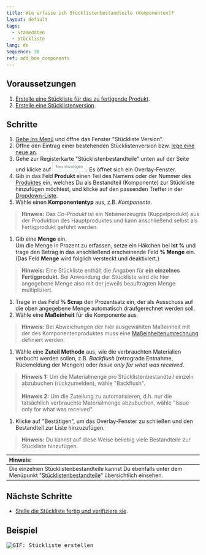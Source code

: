 ```yaml
---
title: Wie erfasse ich Stücklistenbestandteile (Komponenten)?
layout: default
tags:
  - Stammdaten
  - Stückliste
lang: de
sequence: 30
ref: add_bom_components
---
```


## Voraussetzungen
1. [Erstelle eine Stückliste für das zu fertigende Produkt](Stueckliste_erstellen).
1. [Erstelle eine Stücklistenversion](Stuecklistenversion_erstellen).

## Schritte
1. [Gehe ins Menü](Menu) und öffne das Fenster "Stückliste Version".
1. Öffne den Eintrag einer bestehenden Stücklistenversion bzw. [lege eine neue an](Stuecklistenversion_erstellen).
1. Gehe zur Registerkarte "Stücklistenbestandteile" unten auf der Seite und klicke auf !["Neu hinzufügen"](assets/Neu_hinzufuegen_Button.png). Es öffnet sich ein Overlay-Fenster.
1. Gib in das Feld **Produkt** einen Teil des Namens oder der Nummer des [Produktes](NeuesProdukt) ein, welches Du als Bestandteil (Komponente) zur Stückliste hinzufügen möchtest, und klicke auf den passenden Treffer in der <a href="Keyboard_Shortcuts_Liste#dropdown" title="Dynamisches Suchfeld (Autocomplete)">Dropdown-Liste</a>.
1. Wähle einen **Komponententyp** aus, z.B. *Komponente*.
 >**Hinweis:** Das *Co-Produkt* ist ein Nebenerzeugnis (Kuppelprodukt) aus der Produktion des Hauptproduktes und kann anschließend selbst als Fertigprodukt geführt werden.

1. Gib eine **Menge** ein.<br>Um die Menge in Prozent zu erfassen, setze ein Häkchen bei **Ist %** und trage den Betrag in das anschließend erscheinende Feld **% Menge** ein. (Das Feld **Menge** wird folglich versteckt und deaktiviert.)
 >**Hinweis:** Eine Stückliste enthält die Angaben für **ein einzelnes Fertigprodukt**. Bei Anwendung der Stückliste wird die hier angegebene Menge also mit der jeweils beauftragten Menge multipliziert.

1. Trage in das Feld **% Scrap** den Prozentsatz ein, der als Ausschuss auf die oben angegebene Menge automatisch draufgerechnet werden soll.
1. Wähle eine **Maßeinheit** für die Komponente aus.
 >**Hinweis:** Bei Abweichungen der hier ausgewählten Maßeinheit mit der des Komponentenproduktes muss eine [Maßeinheitenumrechnung](Masseinheiten_umrechnen) definiert werden.

1. Wähle eine **Zuteil Methode** aus, wie die verbrauchten Materialien verbucht werden sollen, z.B. *Backflush* (retrograde Entnahme, Rückmeldung der Mengen) oder *Issue only for what was received*.
 >**Hinweis 1:** Um die Materialmenge pro Stücklistenbestandteil einzeln abzubuchen (rückzumelden), wähle "Backflush".<br><br>
 >**Hinweis 2:** Um die Zuteilung zu automatisieren, d.h. nur die tatsächlich verbrauchte Materialmenge abzubuchen, wähle "Issue only for what was received".

1. Klicke auf "Bestätigen", um das Overlay-Fenster zu schließen und den Bestandteil zur Liste hinzuzufügen.
 >**Hinweis:** Du kannst auf diese Weise beliebig viele Bestandteile zur Stückliste hinzufügen.

| **Hinweis:** |
| :--- |
| Die einzelnen Stücklistenbestandteile kannst Du ebenfalls unter dem Menüpunkt "[Stücklistenbestandteile](Menu)" übersichtlich einsehen. |

## Nächste Schritte
- [Stelle die Stückliste fertig und verifiziere sie](Stueckliste_verifizieren).

## Beispiel
<kbd><img src="assets/Stueckliste_erstellen.gif" alt="GIF: Stückliste erstellen"></kbd>
